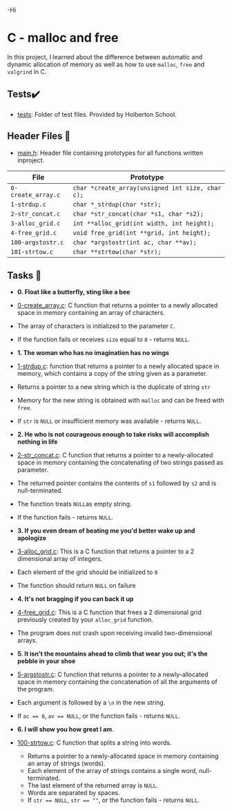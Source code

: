 -Hi

# C - malloc and free

In this project, I learned about the difference between automatic and dynamic allocation of memory as well as how to use `malloc`, `free` and `valgrind` in C.

## Tests:heavy_check_mark:

* [tests](./tests): Folder of test files. Provided by Holberton School.

## Header Files :file_folder:

* [main.h](./main.h): Header file containing prototypes for all functions written inproject.

| File			| Prototype						|
|-----------------------|-------------------------------------------------------|
|`0-create_array.c`	|`char *create_array(unsigned int size, char c);`	|
|`1-strdup.c`		|`char *_strdup(char *str);`				|
|`2-str_concat.c`	|`char *str_concat(char *s1, char *s2);`		|
|`3-alloc_grid.c`	|`int **alloc_grid(int width, int height);`		|
|`4-free_grid.c`	|`void free_grid(int **grid, int height);`		|
|`100-argstostr.c`	|`char *argstostr(int ac, char **av);`			|
|`101-strtow.c`		|`char **strtow(char *str);`				|


## Tasks :page_with_curl:

* **0. Float like a butterfly, sting like a bee**
 * [0-create_array.c](./0-create_array.c): C function that returns a pointer to a newly allocated space in memory containing an array of characters.
 * The array of characters is initialized to the parameter `C`.
 * If the function fails or receives `size` equal to `0` - returns `NULL`.







 * **1. The woman who has no imagination has no wings**
 * [1-strdup.c](./1-strdup.c): function that returns a pointer to a newly allocated space in memory, which contains a copy of the string given as a parameter.
 * Returns a pointer to a new string which is the duplicate of string `str`
 * Memory for the new string is obtained with `malloc` and can be freed with `free`.
 * If `str` is `NULL` or insufficient memory was available - returns `NULL`.






 * **2. He who is not courageous enough to take risks will accomplish nothing in life**
 * [2-str_concat.c](./2-str_concat.c): C function that returns a pointer to a newly-allocated space in memory containing the concatenating of two strings passed as parameter.
 * The returned pointer contains the contents of `s1` followed by `s2` and is null-terminated.
 * The function treats `NULL`as empty string.
 * If the function fails - returns `NULL`.






 * **3. If you even dream of beating me you'd better wake up and apologize**

 * [3-alloc_grid.c](./3-alloc_grid.c): This is a C function that returns a pointer to a 2 dimensional array of integers.
 * Each element of the grid should be initialized to `0`
 * The function should return `NULL` on failure







 * **4. It's not bragging if you can back it up**

 * [4-free_grid.c](./4-free_grid.c): This is a C function that frees a 2 dimensional grid previously created by your `alloc_grid` function.
 * The program does not crash upon receiving invalid two-dimensional arrays.







 * **5. It isn't the mountains ahead to climb that wear you out; it's the pebble in your shoe**

 * [5-argstostr.c](./5-argstostr.c): C function that returns a pointer to a
  newly-allocated space in memory containing the concatenation of all the arguments of the program.
 * Each argument is followed by a `\n` in the new string.
 * If `ac == 0`, `av == NULL`, or the function fails - returns `NULL`.





 * **6. I will show you how great I am**.
 * [100-strtow.c](./100-strtow.c): C function that splits a string into words.
    * Returns a pointer to a newly-allocated space in memory containing
    an array of strings (words).
    * Each element of the array of strings contains a single word, null-terminated.
    * The last element of the returned array is `NULL`.
    * Words are separated by spaces.
    * If `str == NULL`, `str == ""`, or the function fails - returns `NULL`.
